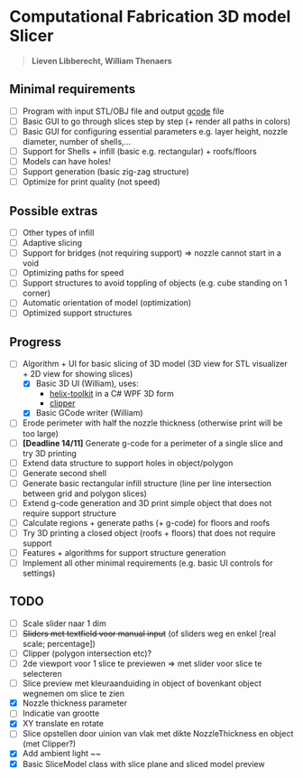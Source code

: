 # Computational Fabrication 3D model Slicer

> **Lieven Libberecht, William Thenaers**

## Minimal requirements

- [ ] Program with input STL/OBJ file and output [gcode](https://reprap.org/wiki/G-code) file
- [ ] Basic GUI to go through slices step by step (+ render all paths in colors)
- [ ] Basic GUI for configuring essential parameters e.g. layer height, nozzle diameter, number of shells,…
- [ ] Support for Shells + infill (basic e.g. rectangular) + roofs/floors
- [ ] Models can have holes!
- [ ] Support generation (basic zig-zag structure)
- [ ] Optimize for print quality (not speed)

## Possible extras
- [ ] Other types of infill
- [ ] Adaptive slicing
- [ ] Support for bridges (not requiring support) => nozzle cannot start in a void
- [ ] Optimizing paths for speed
- [ ] Support structures to avoid toppling of objects (e.g. cube standing on 1 corner)
- [ ] Automatic orientation of model (optimization)
- [ ] Optimized support structures

## Progress

- [ ] Algorithm + UI for basic slicing of 3D model (3D view for STL visualizer + 2D view for 
  showing slices)
  - [x] Basic 3D UI (William), uses:
    - [helix-toolkit](https://github.com/helix-toolkit/helix-toolkit) in a C# WPF 3D form
    - [clipper](http://www.angusj.com/delphi/clipper.php)
  - [x] Basic GCode writer (William)
- [ ] Erode perimeter with half the nozzle thickness (otherwise print will be too large)
- [ ] **[Deadline 14/11]** Generate g-code for a perimeter of a single slice and try 3D printing
- [ ] Extend data structure to support holes in object/polygon
- [ ] Generate second shell
- [ ] Generate basic rectangular infill structure (line per line intersection between grid and
  polygon slices)
- [ ] Extend g-code generation and 3D print simple object that does not require support 
  structure
- [ ] Calculate regions + generate paths (+ g-code) for floors and roofs
- [ ] Try 3D printing a closed object (roofs + floors) that does not require support
- [ ] Features + algorithms for support structure generation
- [ ] Implement all other minimal requirements (e.g. basic UI controls for settings)

## TODO

- [ ] Scale slider naar 1 dim
- [ ] ~~Sliders met textfield voor manual input~~ (of sliders weg en enkel [real scale; percentage])
- [ ] Clipper (polygon intersection etc)?
- [ ] 2de viewport voor 1 slice te previewen => met slider voor slice te selecteren
- [ ] Slice preview met kleuraanduiding in object of bovenkant object wegnemen om slice te zien
- [x] Nozzle thickness parameter
- [ ] Indicatie van grootte
- [x] XY translate en rotate
- [ ] Slice opstellen door uinion van vlak met dikte NozzleThickness en object (met Clipper?)
- [x] Add ambient light ~~
- [x] Basic SliceModel class with slice plane and sliced model preview